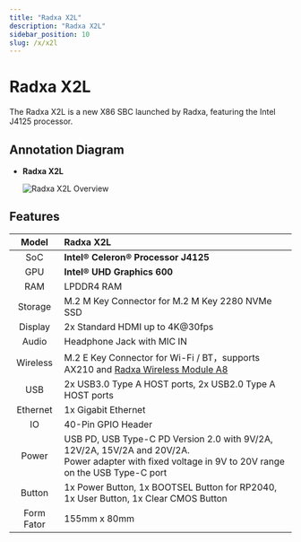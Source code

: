 ```yaml
---
title: "Radxa X2L"
description: "Radxa X2L"
sidebar_position: 10
slug: /x/x2l
---
```


# Radxa X2L

The Radxa X2L is a new X86 SBC launched by Radxa, featuring the Intel J4125 processor.

## Annotation Diagram

- **Radxa X2L**

  ![Radxa X2L Overview](/img/x/x2l/radxa_x2l_ports.webp)

## Features

|   Model    | Radxa X2L                                                                                                                                                     |
| :--------: | :------------------------------------------------------------------------------------------------------------------------------------------------------------ |
|    SoC     | **Intel® Celeron® Processor J4125**                                                                                                                           |
|    GPU     | **Intel® UHD Graphics 600**                                                                                                                                   |
|    RAM     | LPDDR4 RAM                                                                                                                                                    |
|  Storage   | M.2 M Key Connector for M.2 M Key 2280 NVMe SSD                                                                                                               |
|  Display   | 2x Standard HDMI up to 4K@30fps                                                                                                                               |
|   Audio    | Headphone Jack with MIC IN                                                                                                                                    |
|  Wireless  | M.2 E Key Connector for Wi-Fi / BT，supports AX210 and [Radxa Wireless Module A8](/accessories/wireless-a8)                                                   |
|    USB     | 2x USB3.0 Type A HOST ports, 2x USB2.0 Type A HOST ports                                                                                                      |
|  Ethernet  | 1x Gigabit Ethernet                                                                                                                                           |
|     IO     | 40-Pin GPIO Header                                                                                                                                            |
|   Power    | USB PD, USB Type-C PD Version 2.0 with 9V/2A, 12V/2A, 15V/2A and 20V/2A. <br/>Power adapter with fixed voltage in 9V to 20V range on the USB Type-C port<br/> |
|   Button   | 1x Power Button, 1x BOOTSEL Button for RP2040, 1x User Button, 1x Clear CMOS Button                                                                           |
| Form Fator | 155mm x 80mm                                                                                                                                                  |